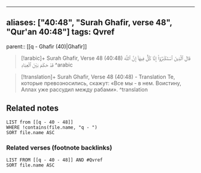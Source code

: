 
---
aliases: ["40:48", "Surah Ghafir, verse 48", "Qur'an 40:48"]
tags: Qvref
---

parent:: [[q - Ghafir (40)|Ghafir]]

> [!arabic]+ Surah Ghafir, Verse 48 (40:48)
> <span class="quran-arabic">قَالَ ٱلَّذِينَ ٱسْتَكْبَرُوٓا۟ إِنَّا كُلٌّ فِيهَآ إِنَّ ٱللَّهَ قَدْ حَكَمَ بَيْنَ ٱلْعِبَادِ</span>
^arabic

> [!translation]+ Surah Ghafir, Verse 48 (40:48) - Translation
> Те, которые превозносились, скажут: «Все мы - в нем. Воистину, Аллах уже рассудил между рабами».
^translation



## Related notes
```dataview
LIST from [[q - 40 - 48]]
WHERE !contains(file.name, "q - ")
SORT file.name ASC
```

### Related verses (footnote backlinks)
```dataview
LIST FROM [[q - 40 - 48]] AND #Qvref
SORT file.name ASC
```

